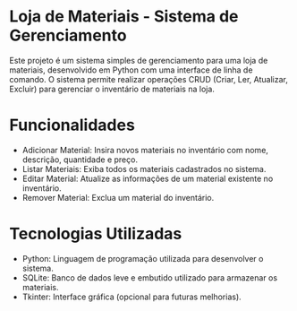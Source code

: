# Loja de Materiais - Sistema de Gerenciamento

Este projeto é um sistema simples de gerenciamento para uma loja de materiais, desenvolvido em Python com uma interface de linha de comando. O sistema permite realizar operações CRUD (Criar, Ler, Atualizar, Excluir) para gerenciar o inventário de materiais na loja.

# Funcionalidades

- Adicionar Material: Insira novos materiais no inventário com nome, descrição, quantidade e preço.
- Listar Materiais: Exiba todos os materiais cadastrados no sistema.
- Editar Material: Atualize as informações de um material existente no inventário.
- Remover Material: Exclua um material do inventário.

# Tecnologias Utilizadas
- Python: Linguagem de programação utilizada para desenvolver o sistema.
- SQLite: Banco de dados leve e embutido utilizado para armazenar os materiais.
- Tkinter: Interface gráfica (opcional para futuras melhorias).
